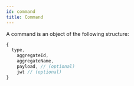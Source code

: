 ```yaml
---
id: command
title: Command
---
```


A command is an object of the following structure:

```js
{
  type,
    aggregateId,
    aggregateName,
    payload, // (optional)
    jwt // (optional)
}
```
